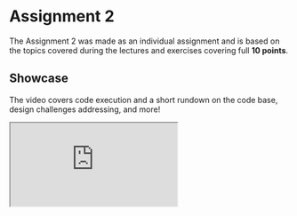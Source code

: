 # Assignment 2

The Assignment 2 was made as an individual assignment and is based on the topics covered during the lectures and exercises covering full **10 points**.

## Showcase

The video covers code execution and a short rundown on the code base, design challenges addressing, and more!

<iframe allowfullscreen="allowfullscreen" src="https://drive.google.com/file/d/1Wk1jRw7DsVZAlayk0cEXmQbRQDvaTZDM/preview" ></iframe>